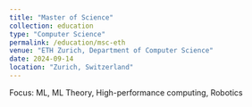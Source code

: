```yaml
---
title: "Master of Science"
collection: education
type: "Computer Science"
permalink: /education/msc-eth
venue: "ETH Zurich, Department of Computer Science"
date: 2024-09-14
location: "Zurich, Switzerland"
---
```


Focus: ML, ML Theory, High-performance computing, Robotics
